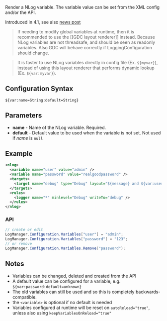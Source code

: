 Render a NLog variable. The variable value can be set from the XML config and/or the API. 

Introduced in 4.1, see also [news post](http://nlog-project.org/2015/08/31/nlog-4-1-0-is-now-available.html)

> If needing to modify global variables at runtime, then it is recommended to use the [[GDC layout renderer]] instead. Because NLog variables are not threadsafe, and should be seen as readonly variables. Also GDC will behave correctly if LoggingConfiguration should change.

> It is faster to use NLog variables directly in config file (Ex. `${myvar}`), instead of using this layout renderer that performs dynamic lookup (Ex. `${var:myvar}`). 

## Configuration Syntax
```
${var:name=String:default=String}
```

## Parameters

* **name** - Name of the NLog variable. Required.
* **default** - Default value to be used when the variable is not set.
Not used if _name_ is `null`

## Example

```xml
<nlog>
  <variable name="user" value="admin" />
  <variable name="password" value="realgoodpassword" />      
  <targets>
    <target name="debug" type="Debug" layout="${message} and ${var:user}=${var:password}" />
  </targets>
  <rules>
    <logger name="*" minlevel="Debug" writeTo="debug" />
  </rules>
</nlog>
```

### API

```c#
// create or edit
LogManager.Configuration.Variables["user"] = "admin";
LogManager.Configuration.Variables["password"] = "123";
// or remove
LogManager.Configuration.Variables.Remove("password");
```

## Notes
* Variables can be changed, deleted and created from the API
* A default value can be configured for a variable, e.g. `${var:password:default=unknown}`
* The old variables can still be used and so this is completely backwards-compatible.
* the `<variable>` is optional if no default is needed
* Variables configured at runtime will be reset on `autoReload="true"`, unless also using `keepVariablesOnReload="true"`